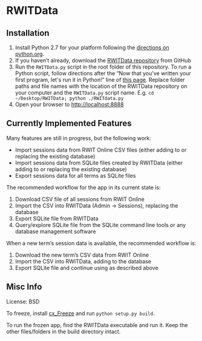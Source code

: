 # RWITData

## Installation

1. Install Python 2.7 for your platform following the [directions on python.org](https://www.python.org/downloads/).
2. If you haven’t already, download the [RWITData repository](https://github.com/ngreenstein/RWITData) from GitHub
3. Run the `RWITData.py` script in the root folder of this repository. To run a Python script, follow directions after the “Now that you've written your first program, let's run it in Python!” line of [this page](https://en.wikibooks.org/wiki/Python_Programming/Creating_Python_Programs). Replace folder paths and file names with the location of the RWITData repository on your computer and the `RWITData.py` script name. E.g. `cd ~/Desktop/RWITData; python ./RWITdata.py`
4. Open your browser to [http://localhost:8888](http://localhost:8888)

## Currently Implemented Features

Many features are still in progress, but the following work:

- Import sessions data from RWIT Online CSV files (either adding to or replacing the existing database)
- Import sessions data from SQLite files created by RWITData (either adding to or replacing the existing database)
- Export sessions data for all terms as SQLite files

The recommended workflow for the app in its current state is:

1. Download CSV file of all sessions from RWIT Online
2. Import the CSV into RWITData (Admin -> Sessions), replacing the database
3. Export SQLite file from RWITData
4. Query/explore SQLite file from the SQLite command line tools or any database management software

When a new term’s session data is available, the recommended workflow is:

1. Download the new term’s CSV data from RWIT Online
2. Import the CSV into RWITData, adding to the database
3. Export SQLite file and continue using as described above

## Misc Info

License: BSD

To freeze, install [cx_Freeze](https://anthony-tuininga.github.io/cx_Freeze/) and run `python setup.py build`.

To run the frozen app, find the RWITData executable and run it. Keep the other files/folders in the build directory intact.